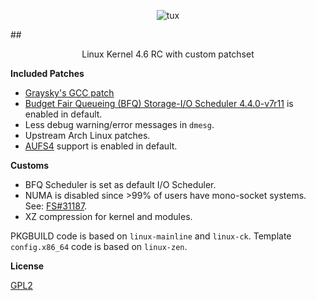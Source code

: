 
<p align="center">
  <img src="http://i.imgur.com/BbD1jGBl.jpg" alt="tux"/>
</p>

##<p align="center">Linux Kernel 4.6 RC with custom patchset<br/></p>

**Included Patches**

 - [Graysky's GCC patch](https://github.com/graysky2/kernel_gcc_patch)
 - [Budget Fair Queueing (BFQ) Storage-I/O Scheduler 4.4.0-v7r11](http://algo.ing.unimo.it/people/paolo/disk_sched/sources.php) is enabled in default.
 - Less debug warning/error messages in `dmesg`.
 - Upstream Arch Linux patches.
 - [AUFS4](http://aufs.sourceforge.net/) support is enabled in default.
 
**Customs**

 - BFQ Scheduler is set as default I/O Scheduler.
 - NUMA is disabled since >99% of users have mono-socket systems. See: [FS#31187](https://bugs.archlinux.org/task/31187).
 - XZ compression for kernel and modules.

PKGBUILD code is based on `linux-mainline` and `linux-ck`.
Template `config.x86_64` code is based on `linux-zen`. 

**License**

[GPL2](https://www.gnu.org/licenses/gpl-2.0.txt)
